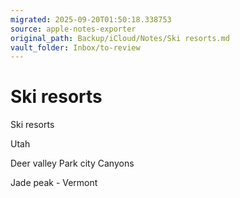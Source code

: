 ```yaml
---
migrated: 2025-09-20T01:50:18.338753
source: apple-notes-exporter
original_path: Backup/iCloud/Notes/Ski resorts.md
vault_folder: Inbox/to-review
---
```

# Ski resorts

Ski resorts 

Utah

Deer valley
Park city 
Canyons 

Jade peak - Vermont 

